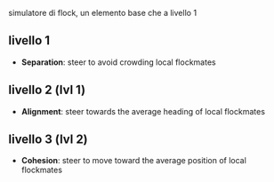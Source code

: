 simulatore di flock,
un elemento base che
a livello 1

## livello 1

- **Separation**: steer to avoid crowding local flockmates

## livello 2 (lvl 1)

- **Alignment**: steer towards the average heading of local flockmates

## livello 3 (lvl 2)

- **Cohesion**: steer to move toward the average position of local flockmates